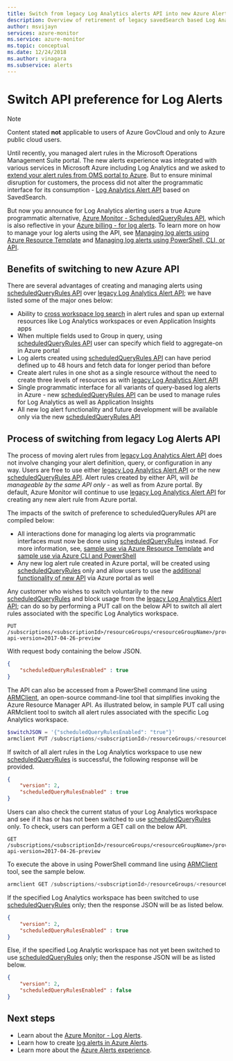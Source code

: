 ```yaml
---
title: Switch from legacy Log Analytics alerts API into new Azure Alerts API
description: Overview of retirement of legacy savedSearch based Log Analytics Alert API and process to switch alert rules to new ScheduledQueryRules API, with details addressing common customer concerns.
author: msvijayn
services: azure-monitor
ms.service: azure-monitor
ms.topic: conceptual
ms.date: 12/24/2018
ms.author: vinagara
ms.subservice: alerts
---
```

# Switch API preference for Log Alerts

> [!NOTE]
> Content stated **not** applicable to users of Azure GovCloud and only to Azure public cloud users.  

Until recently, you managed alert rules in the Microsoft Operations Management Suite portal. The new alerts experience was integrated with various services in Microsoft Azure including Log Analytics and we asked to [extend your alert rules from OMS portal to Azure](alerts-extend.md). But to ensure minimal disruption for customers, the process did not alter the programmatic interface for its consumption - [Log Analytics Alert API](api-alerts.md) based on SavedSearch.

But now you announce for Log Analytics alerting users a true Azure programmatic alternative, [Azure Monitor - ScheduledQueryRules API](https://docs.microsoft.com/rest/api/monitor/scheduledqueryrules), which is also reflective in your [Azure billing - for log alerts](alerts-unified-log.md#pricing-and-billing-of-log-alerts). To learn more on how to manage your log alerts using the API, see [Managing log alerts using Azure Resource Template](alerts-log.md#managing-log-alerts-using-azure-resource-template) and [Managing log alerts using PowerShell, CLI, or API](alerts-log.md#managing-log-alerts-using-powershell-cli-or-api).

## Benefits of switching to new Azure API

There are several advantages of creating and managing alerts using [scheduledQueryRules API](https://docs.microsoft.com/rest/api/monitor/scheduledqueryrules) over [legacy Log Analytics Alert API](api-alerts.md); we have listed some of the major ones below:

- Ability to [cross workspace log search](../log-query/cross-workspace-query.md) in alert rules and span up external resources like Log Analytics workspaces or even Application Insights apps
- When multiple fields used to Group in query, using [scheduledQueryRules API](https://docs.microsoft.com/rest/api/monitor/scheduledqueryrules) user can specify which field to aggregate-on in Azure portal
- Log alerts created using [scheduledQueryRules API](https://docs.microsoft.com/rest/api/monitor/scheduledqueryrules) can have period defined up to 48 hours and fetch data for longer period than before
- Create alert rules in one shot as a single resource without the need to create three levels of resources as with [legacy Log Analytics Alert API](api-alerts.md)
- Single programmatic interface for all variants of query-based log alerts in Azure -  new [scheduledQueryRules API](https://docs.microsoft.com/rest/api/monitor/scheduledqueryrules) can be used to manage rules for Log Analytics as well as Application Insights
- All new log alert functionality and future development will be available only via the new [scheduledQueryRules API](https://docs.microsoft.com/rest/api/monitor/scheduledqueryrules)

## Process of switching from legacy Log Alerts API

The process of moving alert rules from [legacy Log Analytics Alert API](api-alerts.md) does not involve changing your alert definition, query, or configuration in any way. Users are free to use either [legacy Log Analytics Alert API](api-alerts.md) or the new [scheduledQueryRules API](https://docs.microsoft.com/rest/api/monitor/scheduledqueryrules). Alert rules created by either API, will *be manageable by the same API only* - as well as from Azure portal. By default, Azure Monitor will continue to use [legacy Log Analytics Alert API](api-alerts.md) for creating any new alert rule from Azure portal.

The impacts of the switch of preference to scheduledQueryRules API are compiled below:

- All interactions done for managing log alerts via programmatic interfaces must now be done using [scheduledQueryRules](https://docs.microsoft.com/rest/api/monitor/scheduledqueryrules) instead. For more information, see, [sample use via Azure Resource Template](alerts-log.md#managing-log-alerts-using-azure-resource-template) and [sample use via Azure CLI and PowerShell](alerts-log.md#managing-log-alerts-using-powershell-cli-or-api)
- Any new log alert rule created in Azure portal, will be created using [scheduledQueryRules](https://docs.microsoft.com/rest/api/monitor/scheduledqueryrules) only and allow users to use the [additional functionality of new API](#Benefits-of-switching-to-new-Azure-API) via Azure portal as well

Any customer who wishes to switch voluntarily to the new [scheduledQueryRules](https://docs.microsoft.com/rest/api/monitor/scheduledqueryrules) and block usage from the [legacy Log Analytics Alert API](api-alerts.md); can do so by performing a PUT call on the below API to switch all alert rules associated with the specific Log Analytics workspace.

```
PUT /subscriptions/<subscriptionId>/resourceGroups/<resourceGroupName>/providers/Microsoft.OperationalInsights/workspaces/<workspaceName>/alertsversion?api-version=2017-04-26-preview
```

With request body containing the below JSON.

```json
{
    "scheduledQueryRulesEnabled" : true
}
```

The API can also be accessed from a PowerShell command line using [ARMClient](https://github.com/projectkudu/ARMClient), an open-source command-line tool that simplifies invoking the Azure Resource Manager API. As illustrated below, in sample PUT call using ARMclient tool to switch all alert rules associated with the specific Log Analytics workspace.

```PowerShell
$switchJSON = '{"scheduledQueryRulesEnabled": "true"}'
armclient PUT /subscriptions/<subscriptionId>/resourceGroups/<resourceGroupName>/providers/Microsoft.OperationalInsights/workspaces/<workspaceName>/alertsversion?api-version=2017-04-26-preview $switchJSON
```

If switch of all alert rules in the Log Analytics workspace to use new [scheduledQueryRules](https://docs.microsoft.com/rest/api/monitor/scheduledqueryrules) is successful, the following response will be provided.

```json
{
    "version": 2,
    "scheduledQueryRulesEnabled" : true
}
```

Users can also check the current status of your Log Analytics workspace and see if it has or has not been switched to use [scheduledQueryRules](https://docs.microsoft.com/rest/api/monitor/scheduledqueryrules) only. To check, users can perform a GET call on the below API.

```
GET /subscriptions/<subscriptionId>/resourceGroups/<resourceGroupName>/providers/Microsoft.OperationalInsights/workspaces/<workspaceName>/alertsversion?api-version=2017-04-26-preview
```

To execute the above in using PowerShell command line using [ARMClient](https://github.com/projectkudu/ARMClient) tool, see the sample below.

```PowerShell
armclient GET /subscriptions/<subscriptionId>/resourceGroups/<resourceGroupName>/providers/Microsoft.OperationalInsights/workspaces/<workspaceName>/alertsversion?api-version=2017-04-26-preview
```

If the specified Log Analytics workspace has been switched to use [scheduledQueryRules](https://docs.microsoft.com/rest/api/monitor/scheduledqueryrules) only; then the response JSON will be as listed below.

```json
{
    "version": 2,
    "scheduledQueryRulesEnabled" : true
}
```
Else, if the specified Log Analytic workspace has not yet been switched to use [scheduledQueryRules](https://docs.microsoft.com/rest/api/monitor/scheduledqueryrules) only; then the response JSON will be as listed below.

```json
{
    "version": 2,
    "scheduledQueryRulesEnabled" : false
}
```

## Next steps

- Learn about the [Azure Monitor - Log Alerts](alerts-unified-log.md).
- Learn how to create [log alerts in Azure Alerts](alerts-log.md).
- Learn more about the [Azure Alerts experience](../../azure-monitor/platform/alerts-overview.md).
